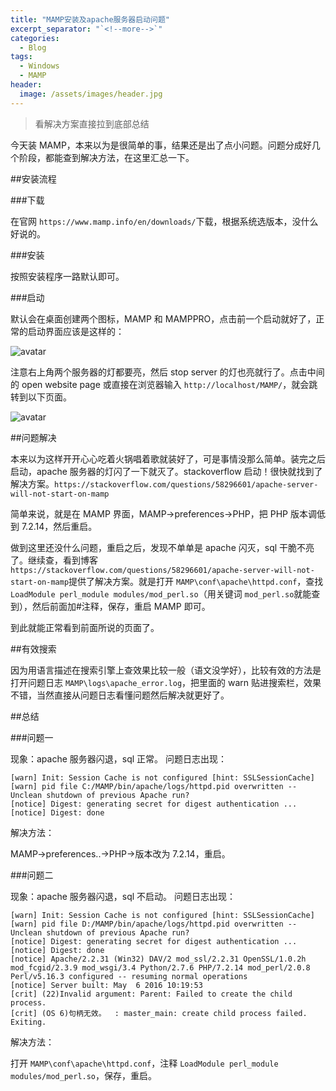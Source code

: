 ```yaml
---
title: "MAMP安装及apache服务器启动问题"
excerpt_separator: "`<!--more-->`"
categories:
  - Blog
tags:
  - Windows
  - MAMP
header:
  image: /assets/images/header.jpg
---
```


> 看解决方案直接拉到底部总结

今天装 MAMP，本来以为是很简单的事，结果还是出了点小问题。问题分成好几个阶段，都能查到解决方法，在这里汇总一下。

##安装流程

###下载

在官网 `https://www.mamp.info/en/downloads/`下载，根据系统选版本，没什么好说的。

###安装

按照安装程序一路默认即可。

###启动

默认会在桌面创建两个图标，MAMP 和 MAMPPRO，点击前一个启动就好了，正常的启动界面应该是这样的：

![avatar](https://img2020.cnblogs.com/blog/958944/202004/958944-20200402115511048-2006777504.png)

注意右上角两个服务器的灯都要亮，然后 stop server 的灯也亮就行了。点击中间的 open website page 或直接在浏览器输入 `http://localhost/MAMP/`，就会跳转到以下页面。

![avatar](https://img2020.cnblogs.com/blog/958944/202004/958944-20200402115431667-512907423.png)

##问题解决

本来以为这样开开心心吃着火锅唱着歌就装好了，可是事情没那么简单。装完之后启动，apache 服务器的灯闪了一下就灭了。stackoverflow 启动！很快就找到了解决方案。`https://stackoverflow.com/questions/58296601/apache-server-will-not-start-on-mamp`

简单来说，就是在 MAMP 界面，MAMP->preferences->PHP，把 PHP 版本调低到 7.2.14，然后重启。

做到这里还没什么问题，重启之后，发现不单单是 apache 闪灭，sql 干脆不亮了。继续查，看到博客 `https://stackoverflow.com/questions/58296601/apache-server-will-not-start-on-mamp`提供了解决方案。就是打开 `MAMP\conf\apache\httpd.conf`，查找 `LoadModule perl_module modules/mod_perl.so`（用关键词 `mod_perl.so`就能查到），然后前面加#注释，保存，重启 MAMP 即可。

到此就能正常看到前面所说的页面了。

##有效搜索

因为用语言描述在搜索引擎上查效果比较一般（语文没学好），比较有效的方法是打开问题日志 `MAMP\logs\apache_error.log`，把里面的 warn 贴进搜索栏，效果不错，当然直接从问题日志看懂问题然后解决就更好了。

##总结

###问题一

现象：apache 服务器闪退，sql 正常。
问题日志出现：

```
[warn] Init: Session Cache is not configured [hint: SSLSessionCache]
[warn] pid file C:/MAMP/bin/apache/logs/httpd.pid overwritten -- Unclean shutdown of previous Apache run?
[notice] Digest: generating secret for digest authentication ...
[notice] Digest: done
```

解决方法：

MAMP->preferences..->PHP->版本改为 7.2.14，重启。

###问题二

现象：apache 服务器闪退，sql 不启动。
问题日志出现：

```
[warn] Init: Session Cache is not configured [hint: SSLSessionCache]
[warn] pid file D:/MAMP/bin/apache/logs/httpd.pid overwritten -- Unclean shutdown of previous Apache run?
[notice] Digest: generating secret for digest authentication ...
[notice] Digest: done
[notice] Apache/2.2.31 (Win32) DAV/2 mod_ssl/2.2.31 OpenSSL/1.0.2h mod_fcgid/2.3.9 mod_wsgi/3.4 Python/2.7.6 PHP/7.2.14 mod_perl/2.0.8 Perl/v5.16.3 configured -- resuming normal operations
[notice] Server built: May  6 2016 10:19:53
[crit] (22)Invalid argument: Parent: Failed to create the child process.
[crit] (OS 6)句柄无效。  : master_main: create child process failed. Exiting.
```

解决方法：

打开 `MAMP\conf\apache\httpd.conf`，注释 `LoadModule perl_module modules/mod_perl.so`，保存，重启。
